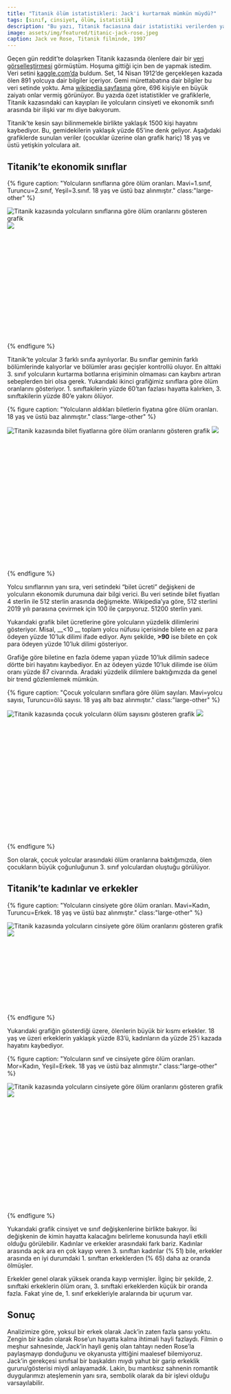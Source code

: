 ```yaml
---
title: "Titanik ölüm istatistikleri: Jack'i kurtarmak mümkün müydü?"
tags: [sınıf, cinsiyet, ölüm, istatistik]
description: "Bu yazı, Titanik faciasına dair istatistiki verilerden yararlanarak, Jack Dawson’ın kaderine dair alternatif ihtimalleri sorguluyor."
image: assets/img/featured/titanic-jack-rose.jpeg
caption: Jack ve Rose, Titanik filminde, 1997
---
```


Geçen gün reddit’te dolaşırken Titanik kazasında ölenlere dair bir [veri görselleştirmesi](https://www.reddit.com/r/dataisbeautiful/comments/eh0dlg/oc_titanic_losses/ "Titanik veri görselleştirmesi, Reddit") görmüştüm. Hoşuma gittiği için ben de yapmak istedim. Veri setini [kaggle.com’da](https://www.kaggle.com/hesh97/titanicdataset-traincsv) buldum. Set, 14 Nisan 1912’de gerçekleşen kazada ölen 891 yolcuya dair bilgiler içeriyor. Gemi mürettabatına dair bilgiler bu veri setinde yoktu. Ama [wikipedia sayfasına](https://en.wikipedia.org/wiki/Sinking_of_the_RMS_Titanic) göre, 696 kişiyle en büyük zaiyatı onlar vermiş görünüyor. Bu yazıda özet istatistikler ve grafiklerle, Titanik kazasındaki can kayıpları ile yolcuların cinsiyeti ve ekonomik sınıfı arasında bir ilişki var mı diye bakıyorum. 

Titanik’te kesin sayı bilinmemekle birlikte yaklaşık 1500 kişi hayatını kaybediyor. Bu, gemidekilerin yaklaşık yüzde 65’ine denk geliyor. Aşağıdaki grafiklerde sunulan veriler (çocuklar üzerine olan grafik hariç) 18 yaş ve üstü yetişkin yolculara ait. 

## Titanik’te ekonomik sınıflar

{% figure caption: "Yolcuların sınıflarına göre ölüm oranları. Mavi=1.sınıf, Turuncu=2.sınıf, Yeşil=3.sınıf. 18 yaş ve üstü baz alınmıştır." class:"large-other" %}
<div class="ratio-box" style="padding-bottom: 52.38%">
<img alt="Titanik kazasında yolcuların sınıflarına göre ölüm oranlarını gösteren grafik" class="lazyload" data-src="/assets/img/others/titanik-sinif-olum.jpeg">
<noscript>
<img src="/assets/img/others/titanik-sinif-olum.jpeg">
</noscript>
</div>
{% endfigure %}

Titanik’te yolcular 3 farklı sınıfa ayrılıyorlar. Bu sınıflar geminin farklı bölümlerinde kalıyorlar ve bölümler arası geçişler kontrollü oluyor. En alttaki 3. sınıf yolcuların kurtarma botlarına erişiminin olmaması can kaybını artıran sebeplerden biri olsa gerek. Yukarıdaki ikinci grafiğimiz sınıflara göre ölüm oranlarını gösteriyor. 1. sınıftakilerin yüzde 60’tan fazlası hayatta kalırken, 3. sınıftakilerin yüzde 80’e yakını ölüyor. 

{% figure caption: "Yolcuların aldıkları biletlerin fiyatına göre ölüm oranları. 18 yaş ve üstü baz alınmıştır." class:"large-other" %}
<div class="ratio-box" style="padding-bottom: 62.5%">
<img alt="Titanik kazasında bilet fiyatlarına göre ölüm oranlarını gösteren grafik" class="lazyload" data-src="/assets/img/others/titanik_gelir_olum.jpeg">
<noscript>
<img src="/assets/img/others/titanik_gelir_olum.jpeg">
</noscript>
</div>
{% endfigure %}

Yolcu sınıflarının yanı sıra, veri setindeki “bilet ücreti” değişkeni de yolcuların ekonomik durumuna dair bilgi verici. Bu veri setinde bilet fiyatları 4 sterlin ile 512 sterlin arasında değişmekte. Wikipedia’ya göre, 512 sterlini 2019 yılı parasına çevirmek için 100 ile çarpıyoruz. 51200 sterlin yani.

Yukarıdaki grafik bilet ücretlerine göre yolcuların yüzdelik dilimlerini gösteriyor. Misal, __\<10 __ toplam yolcu nüfusu içerisinde bilete en az para ödeyen yüzde 10’luk dilimi ifade ediyor. Aynı şekilde, __\>90__ ise bilete en çok para ödeyen yüzde 10’luk dilimi gösteriyor. 

Grafiğe göre biletine en fazla ödeme yapan yüzde 10’luk dilimin sadece dörtte biri hayatını kaybediyor. En az ödeyen yüzde 10’luk dilimde ise ölüm oranı yüzde 87 civarında. Aradaki yüzdelik dilimlere baktığımızda da genel bir trend gözlemlemek mümkün. 

{% figure caption: "Çocuk yolcuların sınıflara göre ölüm sayıları. Mavi=yolcu sayısı, Turuncu=ölü sayısı. 18 yaş altı baz alınmıştır." class:"large-other" %}
<div class="ratio-box" style="padding-bottom: 57.76%">
<img alt="Titanik kazasında çocuk yolcuların ölüm sayısını gösteren grafik" class="lazyload" data-src="/assets/img/others/titanik-sinif-cocuk.jpeg">
<noscript>
<img src="/assets/img/others/titanik-sinif-cocuk.jpeg">
</noscript>
</div>
{% endfigure %}

Son olarak, çocuk yolcular arasındaki ölüm oranlarına baktığımızda, ölen çocukların büyük çoğunluğunun 3. sınıf yolculardan oluştuğu görülüyor. 

## Titanik’te kadınlar ve erkekler

{% figure caption: "Yolcuların cinsiyete göre ölüm oranları. Mavi=Kadın, Turuncu=Erkek. 18 yaş ve üstü baz alınmıştır." class:"large-other" %}
<div class="ratio-box" style="padding-bottom: 35.76%">
<img alt="Titanik kazasında yolcuların cinsiyete göre ölüm oranlarını gösteren grafik" class="lazyload" data-src="/assets/img/others/titanik-cinsiyet-olum.jpeg">
<noscript>
<img src="/assets/img/others/titanik-cinsiyet-olum.jpeg">
</noscript>
</div>
{% endfigure %}

Yukarıdaki grafiğin gösterdiği üzere, ölenlerin büyük bir kısmı erkekler. 18 yaş ve üzeri erkeklerin yaklaşık yüzde 83’ü, kadınların da yüzde 25’i kazada hayatını kaybediyor. 

{% figure caption: "Yolcuların sınıf ve cinsiyete göre ölüm oranları. Mor=Kadın, Yeşil=Erkek. 18 yaş ve üstü baz alınmıştır." class:"large-other" %}
<div class="ratio-box" style="padding-bottom: 52.96%">
<img alt="Titanik kazasında yolcuların cinsiyete göre ölüm oranlarını gösteren grafik" class="lazyload" data-src="/assets/img/others/titanik-sinif-cinsiyet-olum.jpeg">
<noscript>
<img src="/assets/img/others/titanik-sinif-cinsiyet-olum.jpeg">
</noscript>
</div>
{% endfigure %}

Yukarıdaki grafik cinsiyet ve sınıf değişkenlerine birlikte bakıyor. İki değişkenin de kimin hayatta kalacağını belirleme konusunda hayli etkili olduğu görülebilir. Kadınlar ve erkekler arasındaki fark bariz. Kadınlar arasında açık ara en çok kayıp veren 3. sınıftan kadınlar (% 51) bile, erkekler arasında en iyi durumdaki 1. sınıftan erkeklerden (% 65) daha az oranda ölmüşler. 

Erkekler genel olarak yüksek oranda kayıp vermişler. İlginç bir şekilde, 2. sınıftaki erkeklerin ölüm oranı, 3. sınıftaki erkeklerden küçük bir oranda fazla. Fakat yine de, 1. sınıf erkekleriyle aralarında bir uçurum var. 

## Sonuç

Analizimize göre, yoksul bir erkek olarak Jack’in zaten fazla şansı yoktu. Zengin bir kadın olarak Rose’un hayatta kalma ihtimali hayli fazlaydı. Filmin o meşhur sahnesinde, Jack’in hayli geniş olan tahtayı neden Rose’la paylaşmayıp donduğunu ve okyanusta yittiğini maalesef bilemiyoruz. Jack’in gerekçesi sınıfsal bir başkaldırı mıydı yahut bir garip erkeklik gururu/gösterisi miydi anlayamadık. Lakin, bu mantıksız sahnenin romantik duygularımızı ateşlemenin yanı sıra, sembolik olarak da bir işlevi olduğu varsayılabilir. 





